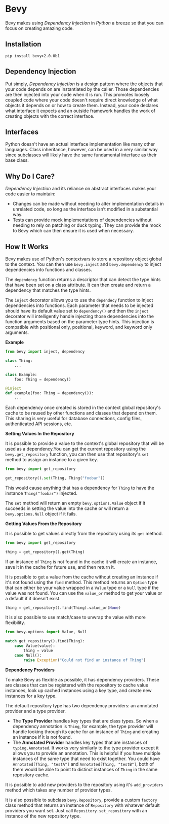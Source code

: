 # Bevy
Bevy makes using *Dependency Injection* in *Python* a breeze so that you can focus on creating amazing code.

## Installation
```shell script
pip install bevy>2.0.0b1
```

## Dependency Injection
Put simply, *Dependency Injection* is a design pattern where the objects that your code depends on are instantiated by the caller. Those dependencies are then injected into your code when it is run.
This promotes loosely coupled code where your code doesn't require direct knowledge of what objects it depends on or how to create them. Instead, your code declares what interface it expects and an outside framework handles the work of creating objects with the correct interface.

## Interfaces
Python doesn't have an actual interface implementation like many other languages. Class inheritance, however, can be used in a very similar way since subclasses will likely have the same fundamental interface as their base class. 

## Why Do I Care?
*Dependency Injection* and its reliance on abstract interfaces makes your code easier to maintain:
- Changes can be made without needing to alter implementation details in unrelated code, so long as the interface isn’t modified in a substantial way.
- Tests can provide mock implementations of dependencies without needing to rely on patching or duck typing. They can provide the mock to Bevy which can then ensure it is used when necessary.

## How It Works
Bevy makes use of Python's contextvars to store a repository object global to the context. You can then use `bevy.inject` and `bevy.dependency` to inject dependencies into functions and classes. 

The `dependency` function returns a descriptor that can detect the type hints that have been set on a class attribute. It can then create and return a dependency that matches the type hints.

The `inject` decorator allows you to use the `dependecy` function to inject dependencies into functions. Each parameter that needs to be injected should have its default value set to `dependency()` and then the `inject` decorator will intelligently handle injecting those dependencies into the function arguments based on the parameter type hints. This injection is compatible with positional only, positional, keyword, and keyword only arguments.

**Example**
```py
from bevy import inject, dependency

class Thing:
    ...

class Example:
    foo: Thing = dependency()

@inject
def example(foo: Thing = dependency()):
    ...
```
Each dependency once created is stored in the context global repository's cache to be reused by other functions and classes that depend on them. This sharing is very useful for database connections, config files, authenticated API sessions, etc.

**Setting Values In the Repository**

It is possible to provide a value to the context's global repository that will be used as a dependency.You can get the current repository using the `bevy.get_repository` function, you can then use that repository's `set` method to assign an instance to a given key.
```python
from bevy import get_repository

get_repository().set(Thing, Thing("foobar"))
```
This would cause anything that has a dependency for `Thing` to have the instance `Thing("foobar")` injected.

The `set` method will return an empty `bevy.options.Value` object if it succeeds in setting the value into the cache or will return a `bevy.options.Null` object if it fails.

**Getting Values From the Repository**

It is possible to get values directly from the repository using its `get` method.
```python
from bevy import get_repository

thing = get_repository().get(Thing)
```
If an instance of `Thing` is not found in the cache it will create an instance, save it in the cache for future use, and then return it.

It is possible to get a value from the cache without creating an instance if it's not found using the `find` method. This method returns an `Option` type that can either be your value wrapped in a `Value` type or a `Null` type if the value was not found. You can use the `value_or` method to get your value or a default if it doesn't exist.
```python
thing = get_repository().find(Thing).value_or(None)
```
It is also possible to use match/case to unwrap the value with more flexibility.
```python
from bevy.options import Value, Null

match get_repository().find(Thing):
    case Value(value):
        thing = value
    case Null():
        raise Exception("Could not find an instance of Thing")
```

**Dependency Providers**

To make Bevy as flexible as possible, it has dependency providers. These are classes that can be registered with the repository to cache value instances, look up cached instances using a key type, and create new instances for a key type.

The default repository type has two dependency providers: an annotated provider and a type provider.
- The **Type Provider** handles key types that are class types. So when a dependency annotation is `Thing`, for example, the type provider will handle looking through its cache for an instance of `Thing` and creating an instance if it is not found.
- The **Annotated Provider** handles key types that are instances of `typing.Annotated`. It works very similarly to the type provider except it allows you to provide an annotation. This is helpful if you have multiple instances of the same type that need to exist together. You could have `Annotated[Thing, "testA"]` and `Annotated[Thing, "testB"]`, both of them would be able to point to distinct instances of `Thing` in the same repository cache.

It is possible to add new providers to the repository using it's `add_providers` method which takes any number of provider types.

It is also possible to subclass `bevy.Repository`, provide a custom `factory` class method that returns an instance of `Repository` with whatever default providers you want set. Just call `Repository.set_repository` with an instance of the new repository type.